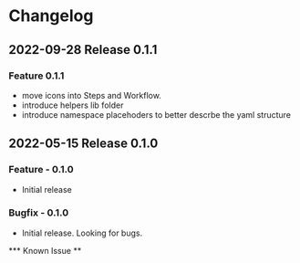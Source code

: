 # Changelog

## 2022-09-28 Release 0.1.1

### Feature 0.1.1

- move icons into Steps and Workflow.
- introduce helpers lib folder
- introduce namespace placehoders to better descrbe the yaml structure

## 2022-05-15 Release 0.1.0

### Feature - 0.1.0

- Initial release

### Bugfix - 0.1.0

- Initial release. Looking for bugs.

*** Known Issue **
